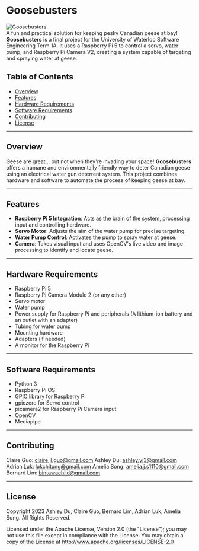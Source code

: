 # Goosebusters

![Goosebusters](https://i.imgur.com/q4iTbps_d.png?maxwidth=520&shape=thumb&fidelity=high)  
A fun and practical solution for keeping pesky Canadian geese at bay! **Goosebusters** is a final project for the University of Waterloo Software Engineering Term 1A. It uses a Raspberry Pi 5 to control a servo, water pump, and Raspberry Pi Camera V2, creating a system capable of targeting and spraying water at geese.

## Table of Contents
- [Overview](#overview)
- [Features](#features)
- [Hardware Requirements](#hardware-requirements)
- [Software Requirements](#software-requirements)
- [Contributing](#contributing)
- [License](#license)

---

## Overview

Geese are great... but not when they're invading your space! **Goosebusters** offers a humane and environmentally friendly way to deter Canadian geese using an electrical water gun deterrent system. This project combines hardware and software to automate the process of keeping geese at bay.

---

## Features

- **Raspberry Pi 5 Integration**: Acts as the brain of the system, processing input and controlling hardware.
- **Servo Motor**: Adjusts the aim of the water pump for precise targeting.
- **Water Pump Control**: Activates the pump to spray water at geese.
- **Camera**: Takes visual input and uses OpenCV's live video and image processing to identify and locate geese.

---

## Hardware Requirements

- Raspberry Pi 5
- Raspberry Pi Camera Module 2 (or any other)
- Servo motor
- Water pump
- Power supply for Raspberry Pi and peripherals (A lithium-ion battery and an outlet with an adapter)
- Tubing for water pump
- Mounting hardware
- Adapters (if needed)
- A monitor for the Raspberry Pi

---

## Software Requirements

- Python 3
- Raspberry Pi OS 
- GPIO library for Raspberry Pi
- gpiozero for Servo control
- picamera2 for Raspberry Pi Camera input
- OpenCV
- Mediapipe

---

## Contributing
Claire Guo: claire.jl.guo@gmail.com
Ashley Du: ashley.yj3@gmail.com
Adrian Luk: lukchitung@gmail.com
Amelia Song: amelia.j.s1110@gmail.com
Bernard Lim: bintawachild@gmail.com

---

## License
Copyright 2023 Ashley Du, Claire Guo, Bernard Lim, Adrian Luk, Amelia Song. All Rights Reserved.

Licensed under the Apache License, Version 2.0 (the "License");
you may not use this file except in compliance with the License.
You may obtain a copy of the License at 
http://www.apache.org/licenses/LICENSE-2.0
